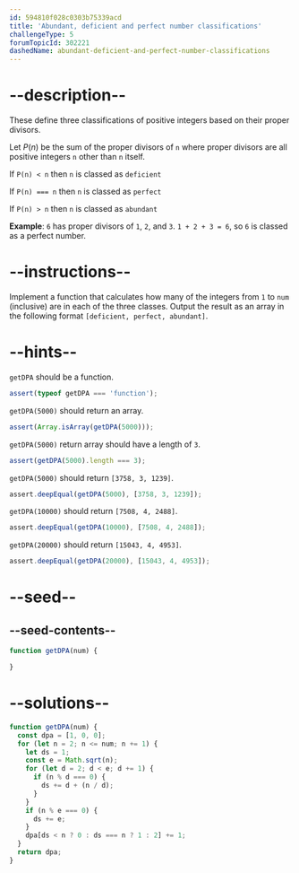 ```yaml
---
id: 594810f028c0303b75339acd
title: 'Abundant, deficient and perfect number classifications'
challengeType: 5
forumTopicId: 302221
dashedName: abundant-deficient-and-perfect-number-classifications
---
```


# --description--

These define three classifications of positive integers based on their proper divisors.

Let $P(n)$ be the sum of the proper divisors of `n` where proper divisors are all positive integers `n` other than `n` itself.

If `P(n) < n` then `n` is classed as `deficient`

If `P(n) === n` then `n` is classed as `perfect`

If `P(n) > n` then `n` is classed as `abundant`

**Example**: `6` has proper divisors of `1`, `2`, and `3`. `1 + 2 + 3 = 6`, so `6` is classed as a perfect number.

# --instructions--

Implement a function that calculates how many of the integers from `1` to `num` (inclusive) are in each of the three classes. Output the result as an array in the following format `[deficient, perfect, abundant]`.

# --hints--

`getDPA` should be a function.

```js
assert(typeof getDPA === 'function');
```

`getDPA(5000)` should return an array.

```js
assert(Array.isArray(getDPA(5000)));
```

`getDPA(5000)` return array should have a length of `3`.

```js
assert(getDPA(5000).length === 3);
```

`getDPA(5000)` should return `[3758, 3, 1239]`.

```js
assert.deepEqual(getDPA(5000), [3758, 3, 1239]);
```

`getDPA(10000)` should return `[7508, 4, 2488]`.

```js
assert.deepEqual(getDPA(10000), [7508, 4, 2488]);
```

`getDPA(20000)` should return `[15043, 4, 4953]`.

```js
assert.deepEqual(getDPA(20000), [15043, 4, 4953]);
```

# --seed--

## --seed-contents--

```js
function getDPA(num) {

}
```

# --solutions--

```js
function getDPA(num) {
  const dpa = [1, 0, 0];
  for (let n = 2; n <= num; n += 1) {
    let ds = 1;
    const e = Math.sqrt(n);
    for (let d = 2; d < e; d += 1) {
      if (n % d === 0) {
        ds += d + (n / d);
      }
    }
    if (n % e === 0) {
      ds += e;
    }
    dpa[ds < n ? 0 : ds === n ? 1 : 2] += 1;
  }
  return dpa;
}
```
